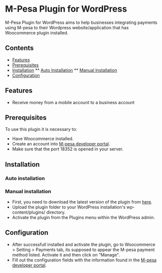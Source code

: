 # M-Pesa Plugin for WordPress

M-Pesa Plugin for WordPress aims to help businesses integrating payments using M-pesa to their Wordpress website/application that has Woocommerce plugin installed.

## Contents
* [Features](#features)
* [Prerequisites](#prerequisites)
* [Installation](#installation)
** [Auto Installation](#installation-auto)
** [Manual Installation](#installation-manual)
* [Configuration](#configuration)
## Features <a name="features"></a>
* Receive money from a mobile account to a business account
## Prerequisites <a name="prerequisites"></a>
To use this plugin it is necessary to:
* Have Woocommerce installed.
* Create an account into [M-pesa developer portal](https://developer.mpesa.vm.co.mz/).
* Make sure that the port 18352 is opened in your server.
## Installation<a name="installation"></a>

### Auto installation <a name="installation-auto"></a>

### Manual installation <a name="installation-manual"></a>
* First, you need to download the latest version of the plugin from [here](https://github.com/paymentsds/mpesa-wp-plugin/).
* Upload the plugin folder to your WordPress installation's wp-content/plugins/ directory.
* Activate the plugin from the Plugins menu within the WordPress admin.
## Configuration <a name="configuration"></a>
* After successfull installed and activate the plugin, go to Woocommerce > Setting > Payments tab, its supposed to appear the M-pesa payment method listed. Activate it and then click on "Manage".
* Fill out the configuration fields with the information found in the [M-pesa developer portal](https://developer.mpesa.vm.co.mz/).
